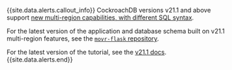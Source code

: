 {{site.data.alerts.callout_info}}
CockroachDB versions v21.1 and above support [new multi-region capabilities, with different SQL syntax](../v21.1/multiregion-overview.html).

For the latest version of the application and database schema built on v21.1 multi-region features, see the [`movr-flask` repository](https://github.com/cockroachlabs/movr-flask).

For the latest version of the tutorial, see the [v21.1 docs](../v21.1/multi-region-overview.html).
{{site.data.alerts.end}}
